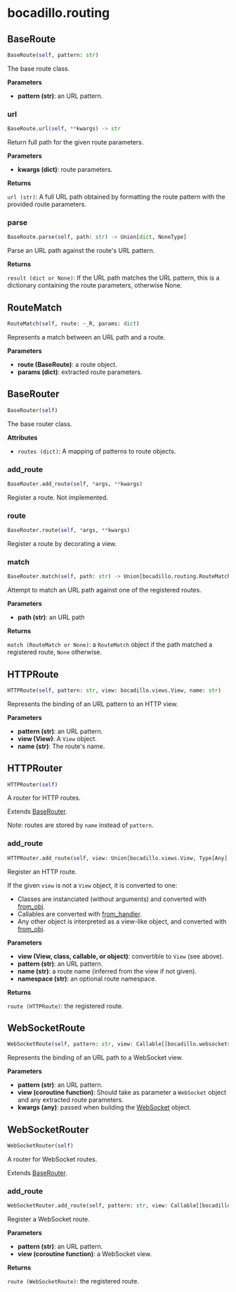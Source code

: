 # bocadillo.routing

## BaseRoute
```python
BaseRoute(self, pattern: str)
```
The base route class.

__Parameters__

- __pattern (str)__: an URL pattern.

### url
```python
BaseRoute.url(self, **kwargs) -> str
```
Return full path for the given route parameters.

__Parameters__

- __kwargs (dict)__: route parameters.

__Returns__

`url (str)`:
    A full URL path obtained by formatting the route pattern with
    the provided route parameters.

### parse
```python
BaseRoute.parse(self, path: str) -> Union[dict, NoneType]
```
Parse an URL path against the route's URL pattern.

__Returns__

`result (dict or None)`:
    If the URL path matches the URL pattern, this is a dictionary
    containing the route parameters, otherwise None.

## RouteMatch
```python
RouteMatch(self, route: ~_R, params: dict)
```
Represents a match between an URL path and a route.

__Parameters__

- __route (BaseRoute)__: a route object.
- __params (dict)__: extracted route parameters.

## BaseRouter
```python
BaseRouter(self)
```
The base router class.

__Attributes__

- `routes (dict)`:
    A mapping of patterns to route objects.

### add_route
```python
BaseRouter.add_route(self, *args, **kwargs)
```
Register a route. Not implemented.
### route
```python
BaseRouter.route(self, *args, **kwargs)
```
Register a route by decorating a view.
### match
```python
BaseRouter.match(self, path: str) -> Union[bocadillo.routing.RouteMatch[~_R], NoneType]
```
Attempt to match an URL path against one of the registered routes.

__Parameters__

- __path (str)__: an URL path

__Returns__

`match (RouteMatch or None)`:
    a `RouteMatch` object if the path matched a registered route,
    `None` otherwise.

## HTTPRoute
```python
HTTPRoute(self, pattern: str, view: bocadillo.views.View, name: str)
```
Represents the binding of an URL pattern to an HTTP view.

__Parameters__

- __pattern (str)__: an URL pattern.
- __view (View)__:
    A `View` object.
- __name (str)__:
    The route's name.

## HTTPRouter
```python
HTTPRouter(self)
```
A router for HTTP routes.

Extends [BaseRouter](#baserouter).

Note: routes are stored by `name` instead of `pattern`.

### add_route
```python
HTTPRouter.add_route(self, view: Union[bocadillo.views.View, Type[Any], Callable, Any], pattern: str, *, name: str = None, namespace: str = None) -> bocadillo.routing.HTTPRoute
```
Register an HTTP route.

If the given `view` is not a `View` object, it is converted to one:

- Classes are instanciated (without arguments) and converted with
[from_obj].
- Callables are converted with [from_handler].
- Any other object is interpreted as a view-like object, and converted
with [from_obj].

[from_handler]: /api/views.md#from-handler
[from_obj]: /api/views.md#from-obj

__Parameters__

- __view (View, class, callable, or object)__:
    convertible to `View` (see above).
- __pattern (str)__: an URL pattern.
- __name (str)__: a route name (inferred from the view if not given).
- __namespace (str)__: an optional route namespace.

__Returns__

`route (HTTPRoute)`: the registered route.

## WebSocketRoute
```python
WebSocketRoute(self, pattern: str, view: Callable[[bocadillo.websockets.WebSocket], Awaitable[NoneType]], **kwargs)
```
Represents the binding of an URL path to a WebSocket view.

[WebSocket]: /api/websockets.md#websocket

__Parameters__

- __pattern (str)__: an URL pattern.
- __view (coroutine function)__:
    Should take as parameter a `WebSocket` object and
    any extracted route parameters.
- __kwargs (any)__: passed when building the [WebSocket] object.

## WebSocketRouter
```python
WebSocketRouter(self)
```
A router for WebSocket routes.

Extends [BaseRouter](#baserouter).

### add_route
```python
WebSocketRouter.add_route(self, pattern: str, view: Callable[[bocadillo.websockets.WebSocket], Awaitable[NoneType]], **kwargs)
```
Register a WebSocket route.

__Parameters__

- __pattern (str)__: an URL pattern.
- __view (coroutine function)__: a WebSocket view.

__Returns__

`route (WebSocketRoute)`: the registered route.

